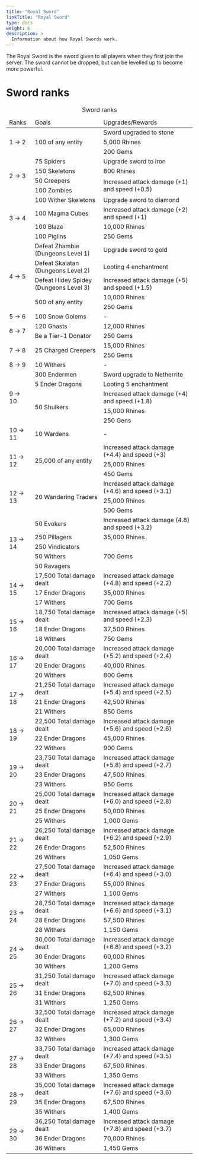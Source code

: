 ```yaml
---
title: "Royal Sword"
linkTitle: "Royal Sword"
type: docs
weight: 6
description: >
  Information about how Royal Swords work.
---
```


The Royal Sword is the sword given to all players when 
they first join the server. The sword cannot be dropped, 
but can be levelled up to become more powerful.

# Sword ranks

<table>
  <caption>Sword ranks</caption>

  <thead>
    <tr>
    <td>Ranks</td>
    <td>Goals</td>
    <td>Upgrades/Rewards</td>
    </tr>
  </thead>

  <tbody>
    <!--- 1 -> 2 --->
    <tr>
      <td rowspan=3>1 -> 2</td>
      <td rowspan=3>100 of any entity</td>
      <td>Sword upgraded to stone</td>
    </tr>
    <tr><td>5,000 Rhines</td></tr>
    <tr><td>200 Gems</td></tr>
    <!--- 2 -> 3 --->
    <tr>
     <td rowspan=4> 2 -> 3</td>
     <td>75 Spiders</td>
     <td>Upgrade sword to iron</td>
    </tr>
    <tr>
      <td>150 Skeletons</td>
      <td>800 Rhines</td>
    </tr>
    <tr>
      <td>50 Creepers</td>
      <td rowspan=2>Increased attack damage (+1) and speed (+0.5)</td>
    </tr>
    <tr><td>100 Zombies</td></tr>
    <!--- 3 -> 4 --->
    <tr>
      <td rowspan=4>3 -> 4</td>
      <td>100 Wither Skeletons</td>
      <td>Upgrade sword to diamond</td>
    </tr>
    <tr>
      <td>100 Magma Cubes</td>
      <td>Increased attack damage (+2) and speed (+1)</td>
    </tr>
    <tr>
      <td>100 Blaze</td>
      <td>10,000 Rhines</td>
    </tr>
    <tr>
      <td>100 Piglins</td>
      <td>250 Gems</td>
    </tr>
    <!-- 4 -> 5 --->
    <tr>
      <td rowspan=5>4 -> 5</td>
      <td>Defeat Zhambie (Dungeons Level 1)</td>
      <td>Upgrade sword to gold</td>
    </tr>
    <tr>
      <td>Defeat Skalatan (Dungeons Level 2)</td>
      <td>Looting 4 enchantment</td>
    </tr>
    <tr>
      <td>Defeat Hidey Spidey (Dungeons Level 3)</td>
      <td>Increased attack damage (+5) and speed (+1.5)</td>
    </tr>
    <tr>
      <td rowspan=2>500 of any entity</td>
      <td>10,000 Rhines</td>
    </tr>
    <tr><td>250 Gems</td></tr>
    <!-- 5 -> 6 --->
    <tr>
      <td>5 -> 6</td>
      <td>100 Snow Golems</td>
      <td> -</td>
    </tr>
    <!-- 6 -> 7 --->
    <tr>
      <td rowspan=2>6 -> 7</td>
      <td>120 Ghasts</td>
      <td>12,000 Rhines</td>
    </tr>
    <tr>
      <td>Be a Tier-1 Donator</td>
      <td>250 Gems</td>
    </tr>
    <!-- 7 -> 8 --->
    <tr>
      <td rowspan=2>7 -> 8</td>
      <td rowspan=2>25 Charged Creepers</td>
      <td>15,000 Rhines</td>
    </tr>
    <tr><td>250 Gems</td></tr>
    <!-- 8 -> 9 --->
    <tr>
      <td>8 -> 9</td>
      <td>10 Withers</td>
      <td> -</td>
    </tr>
    <!-- 9 -> 10 --->
    <tr>
      <td rowspan=5>9 -> 10</td>
      <td>300 Endermen</td>
      <td>Sword upgrade to Netherrite</td>
    </tr>
    <tr>
      <td>5 Ender Dragons</td>
      <td>Looting 5 enchantment</td>
    </tr>
    <tr>
      <td rowspan=3>50 Shulkers</td>
      <td>Increased attack damage (+4) and speed (+1.8)</td>
    </tr>
    <tr><td>15,000 Rhines</td></tr>
    <tr><td>250 Gens</td></tr>
    <!--- 10 -> 11 --->
    <tr>
      <td>10 -> 11</td>
      <td>10 Wardens</td>
      <td>-</td>
    </tr>
    <!--- 11 -> 12 --->
    <tr>
      <td rowspan=3>11 -> 12</td>
      <td rowspan=3>25,000 of any entity</td>
      <td>Increased attack damage (+4.4) and speed (+3)</td>
    </tr>
    <tr><td>25,000 Rhines</td></tr>
    <tr><td>450 Gems</td></tr>
    <!--- 12 -> 13 --->
    <tr>
      <td rowspan=3>12 -> 13</td>
      <td rowspan=3>20 Wandering Traders</td>
      <td>Increased attack damage (+4.6) and speed (+3.1)</td>
    </tr>
    <tr><td>25,000 Rhines</td></tr>
    <tr><td>500 Gems</td></tr>
    <!--- 13 -> 14 --->
    <tr>
      <td rowspan=5>13 -> 14</td>
      <td>50 Evokers</td>
      <td>Increased attack damage (4.8) and speed (+3.2)</td>
    </tr>
    <tr>
      <td>250 Pillagers</td>
      <td>35,000 Rhines</td>
    </tr>
    <tr>
      <td>250 Vindicators</td>
      <td rowspan=3>700 Gems</td>
    </tr>
    <tr><td>50 Withers</td></tr>
    <tr><td>50 Ravagers</td></tr>
    <!--- 14 -> 15 --->
    <tr>
      <td rowspan=3>14 -> 15</td>
      <td>17,500 Total damage dealt</td>
      <td>Increased attack damage (+4.8) and speed (+2.2)</td>
    </tr>
    <tr>
      <td>17 Ender Dragons</td>
      <td>35,000 Rhines</td>
    </tr>
    <tr>
      <td>17 Withers</td>
      <td>700 Gems</td>
    </tr>
    <!--- 15 -> 16 --->
    <tr>
      <td rowspan=3>15 -> 16</td>
      <td>18,750 Total damage dealt</td>
      <td>Increased attack damage (+5) and speed (+2.3)</td>
    </tr>
    <tr>
      <td>18 Ender Dragons</td>
      <td>37,500 Rhines</td>
    </tr>
    <tr>
      <td>18 Withers</td>
      <td>750 Gems</td>
    </tr>
    <!--- 16 -> 17 --->
    <tr>
      <td rowspan=3>16 -> 17</td>
      <td>20,000 Total damage dealt</td>
      <td>Increased attack damage (+5.2) and speed (+2.4)</td>
    </tr>
    <tr>
      <td>20 Ender Dragons</td>
      <td>40,000 Rhines</td>
    </tr>
    <tr>
      <td>20 Withers</td>
      <td>800 Gems</td>
    </tr>
    <!--- 17 -> 18 --->
    <tr>
      <td rowspan=3>17 -> 18</td>
      <td>21,250 Total damage dealt</td>
      <td>Increased attack damage (+5.4) and speed (+2.5)</td>
    </tr>
    <tr>
      <td>21 Ender Dragons</td>
      <td>42,500 Rhines</td>
    </tr>
    <tr>
      <td>21 Withers</td>
      <td>850 Gems</td>
    </tr>
    <!--- 18 -> 19 --->
    <tr>
      <td rowspan=3>18 -> 19</td>
      <td>22,500 Total damage dealt</td>
      <td>Increased attack damage (+5.6) and speed (+2.6)</td>
    </tr>
    <tr>
      <td>22 Ender Dragons</td>
      <td>45,000 Rhines</td>
    </tr>
    <tr>
      <td>22 Withers</td>
      <td>900 Gems</td>
    </tr>
    <tr>
      <td rowspan=3>19 -> 20</td>
      <td>23,750 Total damage dealt</td>
      <td>Increased attack damage (+5.8) and speed (+2.7)</td>
    </tr>
    <tr>
      <td>23 Ender Dragons</td>
      <td>47,500 Rhines</td>
    </tr>
    <tr>
      <td>23 Withers</td>
      <td>950 Gems</td>
    </tr>
    <tr>
      <td rowspan=3>20 -> 21</td>
      <td>25,000 Total damage dealt</td>
      <td>Increased attack damage (+6.0) and speed (+2.8)</td>
    </tr>
    <tr>
      <td>25 Ender Dragons</td>
      <td>50,000 Rhines</td>
    </tr>
    <tr>
      <td>25 Withers</td>
      <td>1,000 Gems</td>
    </tr>
    <tr>
      <td rowspan=3>21 -> 22</td>
      <td>26,250 Total damage dealt</td>
      <td>Increased attack damage (+6.2) and speed (+2.9)</td>
    </tr>
    <tr>
      <td>26 Ender Dragons</td>
      <td>52,500 Rhines</td>
    </tr>
    <tr>
      <td>26 Withers</td>
      <td>1,050 Gems</td>
    </tr>
    <tr>
      <td rowspan=3>22 -> 23</td>
      <td>27,500 Total damage dealt</td>
      <td>Increased attack damage (+6.4) and speed (+3.0)</td>
    </tr>
    <tr>
      <td>27 Ender Dragons</td>
      <td>55,000 Rhines</td>
    </tr>
    <tr>
      <td>27 Withers</td>
      <td>1,100 Gems</td>
    </tr>
    <tr>
      <td rowspan=3>23 -> 24</td>
      <td>28,750 Total damage dealt</td>
      <td>Increased attack damage (+6.6) and speed (+3.1)</td>
    </tr>
    <tr>
      <td>28 Ender Dragons</td>
      <td>57,500 Rhines</td>
    </tr>
    <tr>
      <td>28 Withers</td>
      <td>1,150 Gems</td>
    </tr>
    <tr>
      <td rowspan=3>24 -> 25</td>
      <td>30,000 Total damage dealt</td>
      <td>Increased attack damage (+6.8) and speed (+3.2)</td>
    </tr>
    <tr>
      <td>30 Ender Dragons</td>
      <td>60,000 Rhines</td>
    </tr>
    <tr>
      <td>30 Withers</td>
      <td>1,200 Gems</td>
    </tr>
    <tr>
      <td rowspan=3>25 -> 26</td>
      <td>31,250 Total damage dealt</td>
      <td>Increased attack damage (+7.0) and speed (+3.3)</td>
    </tr>
    <tr>
      <td>31 Ender Dragons</td>
      <td>62,500 Rhines</td>
    </tr>
    <tr>
      <td>31 Withers</td>
      <td>1,250 Gems</td>
    </tr>
    <tr>
      <td rowspan=3>26 -> 27</td>
      <td>32,500 Total damage dealt</td>
      <td>Increased attack damage (+7.2) and speed (+3.4)</td>
    </tr>
    <tr>
      <td>32 Ender Dragons</td>
      <td>65,000 Rhines</td>
    </tr>
    <tr>
      <td>32 Withers</td>
      <td>1,300 Gems</td>
    </tr>
    <tr>
      <td rowspan=3>27 -> 28</td>
      <td>33,750 Total damage dealt</td>
      <td>Increased attack damage (+7.4) and speed (+3.5)</td>
    </tr>
    <tr>
      <td>33 Ender Dragons</td>
      <td>67,500 Rhines</td>
    </tr>
    <tr>
      <td>33 Withers</td>
      <td>1,350 Gems</td>
    </tr>
    <tr>
      <td rowspan=3>28 -> 29</td>
      <td>35,000 Total damage dealt</td>
      <td>Increased attack damage (+7.6) and speed (+3.6)</td>
    </tr>
    <tr>
      <td>35 Ender Dragons</td>
      <td>67,500 Rhines</td>
    </tr>
    <tr>
      <td>35 Withers</td>
      <td>1,400 Gems</td>
    </tr>
    <tr>
      <td rowspan=3>29 -> 30</td>
      <td>36,250 Total damage dealt</td>
      <td>Increased attack damage (+7.8) and speed (+3.7)</td>
    </tr>
    <tr>
      <td>36 Ender Dragons</td>
      <td>70,000 Rhines</td>
    </tr>
    <tr>
      <td>36 Withers</td>
      <td>1,450 Gems</td>
    </tr>
  </tbody>
</table>
